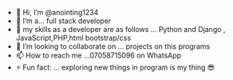 - 👋 Hi, I’m @anointing1234
- 👀 I’m a... full stack developer 
- 🌱 my skills as a developer are as follows  ... Python and Django , JavaScript,PHP,html bootstrap/css
- 💞️ I’m looking to collaborate on ... projects on this programs
- 📫 How to reach me ...07058715096 on WhatsApp 
- ⚡ Fun fact: ... exploring new things in program is my thing 😎

<!---
anointing1234/anointing1234 is a ✨ special ✨ repository because its `README.md` (this file) appears on your GitHub profile.
You can click the Preview link to take a look at your changes.
--->

